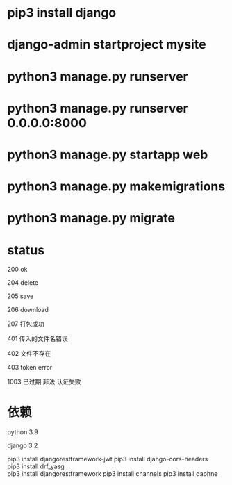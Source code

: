 # pip3 install django

# django-admin startproject mysite

# python3 manage.py runserver

# python3 manage.py runserver 0.0.0.0:8000

# python3 manage.py startapp web

# python3 manage.py makemigrations

# python3 manage.py migrate

# status

200 ok

204 delete

205 save

206 download

207 打包成功

401 传入的文件名错误

402 文件不存在

403 token error

1003 已过期 非法 认证失败

# 依赖

python 3.9

django 3.2

pip3 install djangorestframework-jwt
pip3 install django-cors-headers  
pip3 install drf_yasg  
pip3 install djangorestframework
pip3 install channels
pip3 install daphne

<!-- redis依赖 数据库依赖 -->
<!-- pip3 install channels_redis -->
